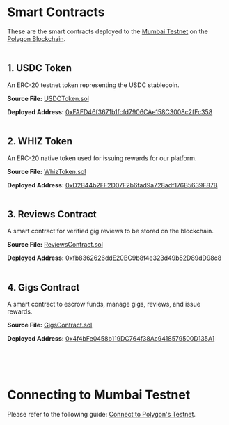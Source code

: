 # **Smart Contracts**

These are the smart contracts deployed to the [Mumbai Testnet](https://mumbai.polygonscan.com/) on the [Polygon Blockchain](https://polygon.technology/).  
<br>
<br>

## 1\. USDC Token

An ERC-20 testnet token representing the USDC stablecoin. 

**Source File:** [USDCToken.sol](USDCToken.sol)

**Deployed Address:** [0xFAFD46f3671b1fcfd7906CAe158C3008c2fFc358](https://mumbai.polygonscan.com/token/0xFAFD46f3671b1fcfd7906CAe158C3008c2fFc358)  
<br>
<br>

## 2\. WHIZ Token

An ERC-20 native token used for issuing rewards for our platform. 

**Source File:** [WhizToken.sol](WhizToken.sol)

**Deployed Address:** [0xD2B44b2FF2D07F2b6fad9a728adf176B5639F87B](https://mumbai.polygonscan.com/token/0xD2B44b2FF2D07F2b6fad9a728adf176B5639F87B)  
<br>
<br>

## 3\. Reviews Contract

A smart contract for verified gig reviews to be stored on the blockchain. 

**Source File:** [ReviewsContract.sol](ReviewsContract.sol)

**Deployed Address:** [0xfb8362626ddE20BC9b8f4e323d49b52D89dD98c8](https://mumbai.polygonscan.com/address/0xfb8362626ddE20BC9b8f4e323d49b52D89dD98c8)  
<br>
<br>

## 4\. Gigs Contract

A smart contract to escrow funds, manage gigs, reviews, and issue rewards. 

**Source File:** [GigsContract.sol](GigsContract.sol)

**Deployed Address:** [0x4f4bFe0458b119DC764f38Ac9418579500D135A1](https://mumbai.polygonscan.com/address/0x4f4bFe0458b119DC764f38Ac9418579500D135A1)
<br>
<br>

<br>
<br>

# **Connecting to Mumbai Testnet**

Please refer to the following guide: [Connect to Polygon's Testnet](https://docs.mobius.finance/guides/connect-to-polygons-testnet).  
<br>
<br>


